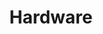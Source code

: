 ---
layout: page
title: Hardware
nav: true
nav_order: 2
dropdown: true
children: 
    - title: publications
      permalink: /publications/
    - title: divider
    - title: projects
      permalink: /projects/
---